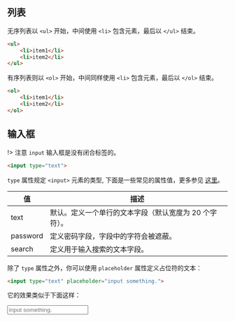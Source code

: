 ## 列表

无序列表以 `<ul>` 开始，中间使用 `<li>` 包含元素，最后以 `</ul>` 结束。

```html
<ul>
    <li>item1</li>
    <li>item2</li>
</ul>
```



有序列表则以 `<ol>` 开始，中间同样使用 `<li>` 包含元素，最后以 `</ol>` 结束。

```html
<ol>
    <li>item1</li>
    <li>item2</li>
</ol>
```



## 输入框

!> 注意 `input` 输入框是没有闭合标签的。

```html
<input type="text">
```

`type` 属性规定 `<input>` 元素的类型, 下面是一些常见的属性值，更多参见 <a href="https://developer.mozilla.org/zh-CN/docs/Web/HTML/Element/Input#%3Cinput%3E_types" target="_blank">这里</a>。

| 值       | 描述                                                   |
| -------- | ------------------------------------------------------ |
| text     | 默认。定义一个单行的文本字段（默认宽度为 20 个字符）。 |
| password | 定义密码字段，字段中的字符会被遮蔽。                   |
| search   | 定义用于输入搜索的文本字段。                           |

除了 `type` 属性之外，你可以使用 `placeholder` 属性定义占位符的文本：

```html
<input type="text" placeholder="input something.">
```

它的效果类似于下面这样：

<input type="text" placeholder="input something.">

